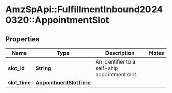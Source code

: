 # AmzSpApi::FulfillmentInbound20240320::AppointmentSlot

## Properties
Name | Type | Description | Notes
------------ | ------------- | ------------- | -------------
**slot_id** | **String** | An identifier to a self-ship appointment slot. | 
**slot_time** | [**AppointmentSlotTime**](AppointmentSlotTime.md) |  | 

